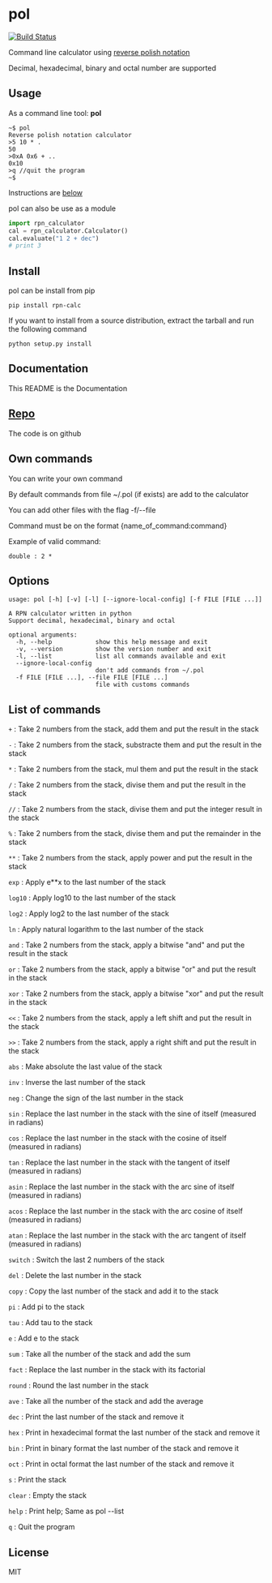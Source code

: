 # pol
[![Build Status](https://travis-ci.com/Allain18/pol.svg?branch=master)](https://travis-ci.com/Allain18/pol)

Command line calculator using [reverse polish notation](https://en.wikipedia.org/wiki/Reverse_Polish_notation)

Decimal, hexadecimal, binary and octal number are supported

## Usage
As a command line tool: __pol__

```
~$ pol
Reverse polish notation calculator
>5 10 * .
50
>0xA 0x6 + ..
0x10
>q //quit the program
~$
```

Instructions are [below](#list-of-commands)

pol can also be use as a module
```python 
import rpn_calculator
cal = rpn_calculator.Calculator()
cal.evaluate("1 2 + dec")
# print 3
```

## Install
pol can be install from pip
```
pip install rpn-calc
```
If you want to install from a source distribution, extract the tarball and run the following command
```
python setup.py install
```

## Documentation
This README is the Documentation

## [Repo](https://github.com/Allain18/pol)
The code is on github

## Own commands
You can write your own command

By default commands from file ~/.pol (if exists) are add to the calculator

You can add other files with the flag -f/--file

Command must be on the format {name_of_command:command}

Example of valid command:
```
double : 2 *
```

## Options
```
usage: pol [-h] [-v] [-l] [--ignore-local-config] [-f FILE [FILE ...]]

A RPN calculator written in python
Support decimal, hexadecimal, binary and octal

optional arguments:
  -h, --help            show this help message and exit
  -v, --version         show the version number and exit
  -l, --list            list all commands available and exit
  --ignore-local-config
                        don't add commands from ~/.pol
  -f FILE [FILE ...], --file FILE [FILE ...]
                        file with customs commands
```
## List of commands
`+` : Take 2 numbers from the stack, add them and put the result in the stack

`-` : Take 2 numbers from the stack, substracte them and put the result in the stack

`*` : Take 2 numbers from the stack, mul them and put the result in the stack

`/` : Take 2 numbers from the stack, divise them and put the result in the stack

`//` : Take 2 numbers from the stack, divise them and put the integer result in the stack

`%` : Take 2 numbers from the stack, divise them and put the remainder in the stack

`**` : Take 2 numbers from the stack, apply power and put the result in the stack

`exp` : Apply e**x to the last number of the stack

`log10` : Apply log10 to the last number of the stack

`log2` : Apply log2 to the last number of the stack

`ln` : Apply natural logarithm to the last number of the stack

`and` : Take 2 numbers from the stack, apply a bitwise "and" and put the result in the stack

`or` : Take 2 numbers from the stack, apply a bitwise "or" and put the result in the stack

`xor` : Take 2 numbers from the stack, apply a bitwise "xor" and put the result in the stack

`<<` : Take 2 numbers from the stack, apply a left shift and put the result in the stack

`>>` : Take 2 numbers from the stack, apply a right shift and put the result in the stack

`abs` : Make absolute the last value of the stack

`inv` : Inverse the last number of the stack

`neg` : Change the sign of the last number in the stack

`sin` : Replace the last number in the stack with the sine of itself (measured in radians)

`cos` : Replace the last number in the stack with the cosine of itself (measured in radians)

`tan` : Replace the last number in the stack with the tangent of itself (measured in radians)

`asin` : Replace the last number in the stack with the arc sine of itself (measured in radians)

`acos` : Replace the last number in the stack with the arc cosine of itself (measured in radians)

`atan` : Replace the last number in the stack with the arc tangent of itself (measured in radians)

`switch` : Switch the last 2 numbers of the stack

`del` : Delete the last number in the stack

`copy` : Copy the last number of the stack and add it to the stack

`pi` : Add pi to the stack

`tau` : Add tau to the stack

`e` : Add e to the stack

`sum` : Take all the number of the stack and add the sum

`fact` : Replace the last number in the stack with its factorial

`round` : Round the last number in the stack

`ave` : Take all the number of the stack and add the average

`dec` : Print the last number of the stack and remove it

`hex` : Print in hexadecimal format the last number of the stack and remove it

`bin` : Print in binary format the last number of the stack and remove it

`oct` : Print in octal format the last number of the stack and remove it

`s` : Print the stack

`clear` : Empty the stack

`help` : Print help; Same as pol --list

`q` : Quit the program

## License

MIT
